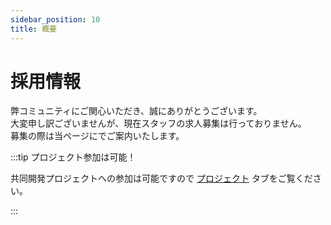 ```yaml
---
sidebar_position: 10
title: 概要
---
```


# 採用情報

弊コミュニティにご関心いただき、誠にありがとうございます。  
大変申し訳ございませんが、現在スタッフの求人募集は行っておりません。  
募集の際は当ページにでご案内いたします。

:::tip プロジェクト参加は可能！

共同開発プロジェクトへの参加は可能ですので [プロジェクト](./projects) タブをご覧ください。

:::
